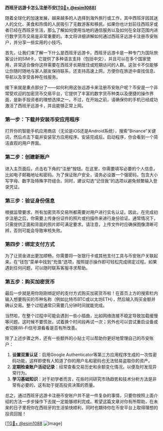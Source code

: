 **西班牙远游卡怎么注册币安[[TG💪+ @esim1088](https://t.me/s/esim1088)]**

随着全球化的加速发展，越来越多的人选择到海外旅行或工作，其中西班牙因其迷人的文化、美食和热情的人民吸引了无数游客和移民。如果你也计划前往西班牙或者已经在西班牙生活，那么了解如何使用当地的通信服务以及如何在全球范围内进行数字货币交易是非常重要的。本文将详细讲解如何通过西班牙远游卡注册币安账户，并分享一些实用的小技巧。

首先，让我们来了解一下什么是西班牙远游卡。西班牙远游卡是一种专门为国际旅客设计的SIM卡，它提供了多种语言支持（包括中文），并且可以在多个国家使用，非常适合像你这样需要在西班牙长期居住或短期访问的人群。这张卡不仅能够让你随时随地与家人朋友保持联系，还支持高速上网，方便你在旅途中查找信息、导航以及享受各种在线服务。

接下来就是重点部分了——如何利用这张远游卡来注册币安账户呢？币安是一个非常受欢迎的加密货币交易平台，它提供了丰富的数字货币种类以及便捷的操作界面，是新手投资者的理想选择之一。不过，在开始之前，请确保你的手机已经成功激活了西班牙远游卡，并且能够正常上网。

### 第一步：下载并安装币安应用程序

打开你的智能手机应用商店（无论是iOS还是Android系统），搜索“Binance”关键词，然后点击下载并安装官方应用程序。安装完成后，启动程序，你会看到一个简洁直观的用户界面。

### 第二步：创建新账户

进入主页面后，点击右下角的“注册”按钮。在这里，你需要填写必要的个人信息，比如电子邮箱地址和密码。为了保证账户安全，请务必设置一个强密码，包含大小写字母、数字及特殊字符组合。同时，建议勾选“记住我”的选项以避免频繁输入登录凭证。

### 第三步：验证身份信息

根据监管要求，所有加密货币交易所都需要对用户进行实名认证。因此，在完成初步注册之后，你需要上传身份证件的照片或扫描件来进行身份验证。通常情况下，只需提供正面和背面的照片即可满足要求。请注意，上传文件时应确保图像清晰可辨，否则可能会导致审核失败。

### 第四步：绑定支付方式

为了让资金进出更加顺畅，你需要将一张银行卡或其他支付工具与币安账户关联起来。在“钱包”菜单中找到“充值”选项，按照提示操作即可轻松完成绑定过程。如果遇到任何问题，可以随时联系客服寻求帮助。

### 第五步：购买加密货币

最后一步就是用你刚刚绑定好的支付方式购买加密货币啦！在首页上方的搜索栏内输入想要购买的币种名称（例如比特币BTC或以太坊ETH），然后输入购买金额并确认交易。整个过程通常只需要几分钟时间就能完成。

当然啦，在整个过程中可能会遇到一些小插曲，比如网络连接不稳定导致加载缓慢等问题。这时候不要慌张，试着换个时间段再试一次；另外也可以尝试重启设备或者切换Wi-Fi信号源看看是否有所改善。

除了上述步骤之外，还有一些额外的小贴士可以帮助你更好地管理自己的币安账户：

1. **设置双重认证**：启用Google Authenticator等第三方应用程序生成的一次性密码功能，这样即使有人知道了你的用户名和密码也无法轻易盗取你的资产。
2. **定期检查账户活动记录**：经常查看交易历史和余额变化情况，以便及时发现异常行为。
3. **学习基础知识**：对于初学者而言，花些时间研究市场趋势和技术分析方法是非常有必要的，这有助于提高投资决策的质量。

总之，通过西班牙远游卡注册币安账户并不是一件复杂的事情，只要你按照上面介绍的方法一步步操作下去就一定能够顺利完成。希望这篇文章对你有所帮助，在未来的日子里祝你在西班牙的生活愉快顺利，同时也期待你在币安平台上取得理想的投资回报！

[[TG💪+ @esim1088](https://t.me/s/esim1088) ![Image](https://i.postimg.cc/4NQfJmqS/Snipaste-2025-05-13-00-14-12.png)]